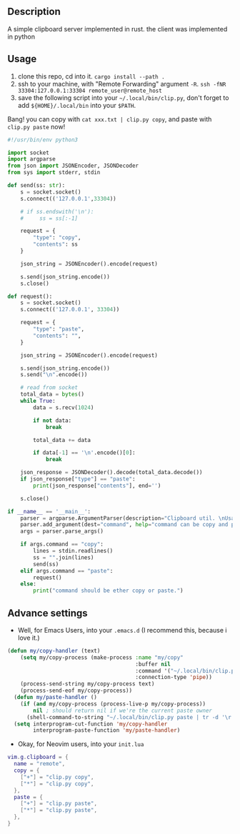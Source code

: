 
## Description
A simple clipboard server implemented in rust. the client was implemented in python


## Usage

1. clone this repo, cd into it. `cargo install --path .`
2. ssh to your machine, with "Remote Forwarding" argument `-R`. `ssh -fNR 33304:127.0.0.1:33304 remote_user@remote_host`
3. save the following script into your `~/.local/bin/clip.py`, don't forget to add `${HOME}/.local/bin` into your `$PATH`.

Bang! you can copy with `cat xxx.txt | clip.py copy`, and paste with `clip.py paste` now!

``` python
#!/usr/bin/env python3

import socket
import argparse
from json import JSONEncoder, JSONDecoder
from sys import stderr, stdin

def send(ss: str):
    s = socket.socket()
    s.connect(('127.0.0.1',33304))

    # if ss.endswith('\n'):
    #     ss = ss[:-1]

    request = {
        "type": "copy",
        "contents": ss
    }

    json_string = JSONEncoder().encode(request)

    s.send(json_string.encode())
    s.close()

def request():
    s = socket.socket()
    s.connect(('127.0.0.1', 33304))

    request = {
        "type": "paste",
        "contents": "",
    }

    json_string = JSONEncoder().encode(request)

    s.send(json_string.encode())
    s.send("\n".encode())

    # read from socket
    total_data = bytes()
    while True:
        data = s.recv(1024)

        if not data:
            break

        total_data += data

        if data[-1] == '\n'.encode()[0]:
            break

    json_response = JSONDecoder().decode(total_data.decode())
    if json_response["type"] == "paste":
        print(json_response["contents"], end='')

    s.close()

if __name__ == '__main__':
    parser = argparse.ArgumentParser(description="Clipboard util. \nUsage: \n\tcat xxx.txt | clip.py copy \n\tclip.py paste > xxx.txt")
    parser.add_argument(dest="command", help="command can be copy and paste")
    args = parser.parse_args()

    if args.command == "copy":
        lines = stdin.readlines()
        ss = "".join(lines)
        send(ss)
    elif args.command == "paste":
        request()
    else:
        print("command should be ether copy or paste.")
```

## Advance settings
- Well, for Emacs Users, into your `.emacs.d` (I recommend this, because i love it.)
```lisp
(defun my/copy-handler (text)
    (setq my/copy-process (make-process :name "my/copy"
                                        :buffer nil
                                        :command '("~/.local/bin/clip.py" "copy")
                                        :connection-type 'pipe))
    (process-send-string my/copy-process text)
    (process-send-eof my/copy-process))
  (defun my/paste-handler ()
    (if (and my/copy-process (process-live-p my/copy-process))
        nil ; should return nil if we're the current paste owner
      (shell-command-to-string "~/.local/bin/clip.py paste | tr -d '\r'")))
  (setq interprogram-cut-function 'my/copy-handler
        interprogram-paste-function 'my/paste-handler)
```
- Okay, for Neovim users, into your `init.lua`
```lua
vim.g.clipboard = {
  name = "remote",
  copy = {
    ["+"] = "clip.py copy",
    ["*"] = "clip.py copy",
  },
  paste = {
    ["+"] = "clip.py paste",
    ["*"] = "clip.py paste",
  },
}
```
